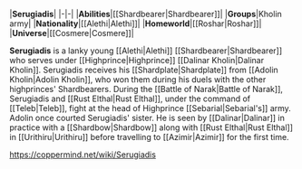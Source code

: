 |**Serugiadis**|
|-|-|
|**Abilities**|[[Shardbearer\|Shardbearer]]|
|**Groups**|Kholin army|
|**Nationality**|[[Alethi\|Alethi]]|
|**Homeworld**|[[Roshar\|Roshar]]|
|**Universe**|[[Cosmere\|Cosmere]]|

**Serugiadis** is a lanky young [[Alethi\|Alethi]] [[Shardbearer\|Shardbearer]] who serves under [[Highprince\|Highprince]] [[Dalinar Kholin\|Dalinar Kholin]].
Serugiadis receives his [[Shardplate\|Shardplate]] from [[Adolin Kholin\|Adolin Kholin]], who won them during his duels with the other highprinces' Shardbearers. During the [[Battle of Narak\|Battle of Narak]], Serugiadis and [[Rust Elthal\|Rust Elthal]], under the command of [[Teleb\|Teleb]], fight at the head of Highprince [[Sebarial\|Sebarial's]] army.
Adolin once courted Serugiadis' sister.
He is seen by [[Dalinar\|Dalinar]] in practice with a [[Shardbow\|Shardbow]] along with [[Rust Elthal\|Rust Elthal]] in [[Urithiru\|Urithiru]] before travelling to [[Azimir\|Azimir]] for the first time.



https://coppermind.net/wiki/Serugiadis